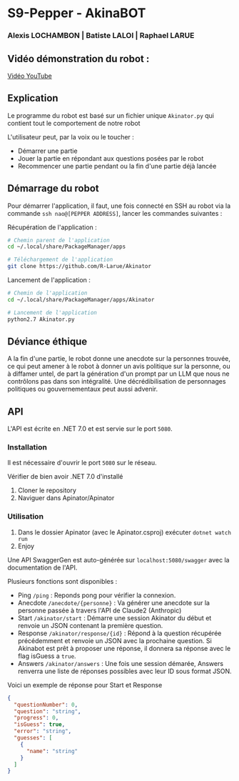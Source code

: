 # S9-Pepper - AkinaBOT
### Alexis LOCHAMBON | Batiste LALOI | Raphael LARUE

## Vidéo démonstration du robot : 

[Vidéo YouTube](https://youtu.be/I8YR_yzOMvo)

## Explication

Le programme du robot est basé sur un fichier unique `Akinator.py` qui contient tout le comportement de notre robot

L'utilisateur peut, par la voix ou le toucher : 

- Démarrer une partie
- Jouer la partie en répondant aux questions posées par le robot
- Recommencer une partie pendant ou la fin d'une partie déjà lancée

## Démarrage du robot

Pour démarrer l'application, il faut, une fois connecté en SSH au robot via la commande `ssh nao@[PEPPER ADDRESS]`, lancer les commandes suivantes :

Récupération de l'application :
```bash
# Chemin parent de l'application
cd ~/.local/share/PackageManager/apps

# Téléchargement de l'application
git clone https://github.com/R-Larue/Akinator
```

Lancement de l'application : 
```bash
# Chemin de l'application
cd ~/.local/share/PackageManager/apps/Akinator

# Lancement de l'application
python2.7 Akinator.py
```

## Déviance éthique

A la fin d'une partie, le robot donne une anecdote sur la personnes trouvée, ce qui peut amener à le robot à donner un avis politique sur la personne, ou à diffamer untel, de part la génération d'un prompt par un LLM que nous ne contrôlons pas dans son intégralité. Une décrédibilisation de personnages politiques ou gouvernementaux peut aussi advenir.

## API

L'API est écrite en .NET 7.0 et est servie sur le port `5080`.

### Installation

Il est nécessaire d'ouvrir le port `5080` sur le réseau.

Vérifier de bien avoir .NET 7.0 d'installé

1. Cloner le repository
2. Naviguer dans Apinator/Apinator

### Utilisation

1. Dans le dossier Apinator (avec le Apinator.csproj) exécuter `dotnet watch run`
2. Enjoy


Une API SwaggerGen est auto-générée sur `localhost:5080/swagger` avec la documentation de l'API.

Plusieurs fonctions sont disponibles : 

- Ping `/ping` : Reponds pong pour vérifier la connexion.
- Anecdote `/anecdote/{personne}` : Va générer une anecdote sur la personne passée à travers l'API de Claude2 (Anthropic)
- Start `/akinator/start` : Démarre une session Akinator du début et renvoie un JSON contenant la première question.
- Response `/akinator/response/{id}` : Répond à la question récupérée précédemment et renvoie un JSON avec la prochaine question. Si Akinabot est prêt à proposer une réponse, il donnera sa réponse avec le flag isGuess a `true`.
- Answers `/akinator/answers` : Une fois une session démarée, Answers renverra une liste de réponses possibles avec leur ID sous format JSON.

Voici un exemple de réponse pour Start et Response

```json
{
  "questionNumber": 0,
  "question": "string",
  "progress": 0,
  "isGuess": true,
  "error": "string",
  "guesses": [
    {
      "name": "string"
    }
  ]
}
```

